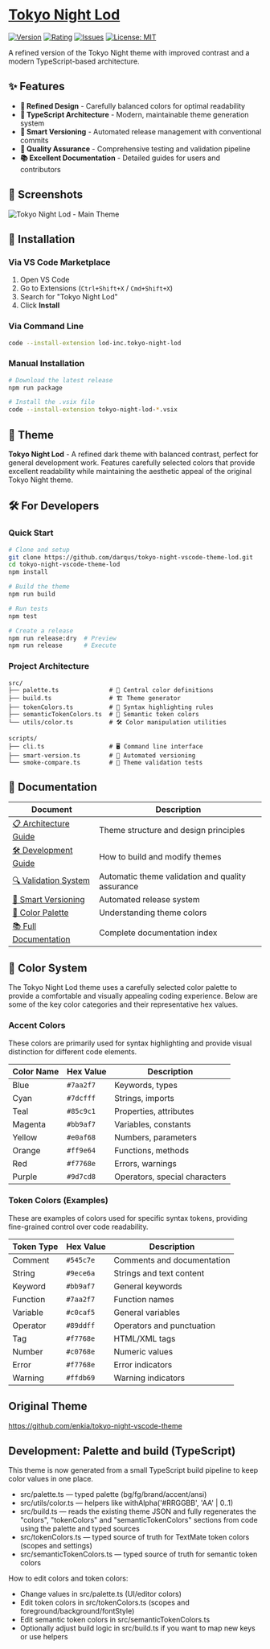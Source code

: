 # [Tokyo Night Lod](https://marketplace.visualstudio.com/items?itemName=lod-inc.tokyo-night-lod)

[![Version](https://img.shields.io/visual-studio-marketplace/v/lod-inc.tokyo-night-lod.svg)](https://marketplace.visualstudio.com/items?itemName=lod-inc.tokyo-night-lod)
[![Rating](https://img.shields.io/visual-studio-marketplace/r/lod-inc.tokyo-night-lod.svg)](https://marketplace.visualstudio.com/items?itemName=lod-inc.tokyo-night-lod&ssr=false#review-details)
[![Issues](https://img.shields.io/github/issues/darqus/tokyo-night-vscode-theme-lod)](https://github.com/darqus/tokyo-night-vscode-theme-lod/issues)
[![License: MIT](https://img.shields.io/badge/License-MIT-yellow.svg)](https://opensource.org/licenses/MIT)

A refined version of the Tokyo Night theme with improved contrast and a modern TypeScript-based architecture.

## ✨ Features

- **🎨 Refined Design** - Carefully balanced colors for optimal readability
- **🔧 TypeScript Architecture** - Modern, maintainable theme generation system
- **🤖 Smart Versioning** - Automated release management with conventional commits
- **🧪 Quality Assurance** - Comprehensive testing and validation pipeline
- **📚 Excellent Documentation** - Detailed guides for users and contributors

## 📸 Screenshots

![Tokyo Night Lod - Main Theme](https://github.com/darqus/tokyo-night-vscode-theme-lod/blob/main/static/ss_tokyo_night_dark.png?raw=true)

## 🚀 Installation

### Via VS Code Marketplace

1. Open VS Code
2. Go to Extensions (`Ctrl+Shift+X` / `Cmd+Shift+X`)
3. Search for "Tokyo Night Lod"
4. Click **Install**

### Via Command Line

```bash
code --install-extension lod-inc.tokyo-night-lod
```

### Manual Installation

```bash
# Download the latest release
npm run package

# Install the .vsix file
code --install-extension tokyo-night-lod-*.vsix
```

## 🎨 Theme

**Tokyo Night Lod** - A refined dark theme with balanced contrast, perfect for general development work. Features carefully selected colors that provide excellent readability while maintaining the aesthetic appeal of the original Tokyo Night theme.

## 🛠️ For Developers

### Quick Start

```bash
# Clone and setup
git clone https://github.com/darqus/tokyo-night-vscode-theme-lod.git
cd tokyo-night-vscode-theme-lod
npm install

# Build the theme
npm run build

# Run tests
npm test

# Create a release
npm run release:dry  # Preview
npm run release      # Execute
```

### Project Architecture

```
src/
├── palette.ts              # 🎨 Central color definitions
├── build.ts                # 🏗️ Theme generator
├── tokenColors.ts          # 🌈 Syntax highlighting rules
├── semanticTokenColors.ts  # 🎯 Semantic token colors
└── utils/color.ts          # 🛠️ Color manipulation utilities

scripts/
├── cli.ts                  # 🖥️ Command line interface
├── smart-version.ts        # 🤖 Automated versioning
└── smoke-compare.ts        # 🧪 Theme validation tests
```

## 📖 Documentation

| Document | Description |
|----------|-------------|
| [📋 Architecture Guide](./docs/ARCHITECTURE.md) | Theme structure and design principles |
| [🛠️ Development Guide](./docs/DEVELOPMENT.md) | How to build and modify themes |
| [🔍 Validation System](./docs/VALIDATION.md) | Automatic theme validation and quality assurance |
| [🤖 Smart Versioning](./docs/SMART_VERSIONING.md) | Automated release system |
| [🎨 Color Palette](./docs/COLOR_PALETTE.md) | Understanding theme colors |
| [📚 Full Documentation](./docs/README.md) | Complete documentation index |

## 🎨 Color System

The Tokyo Night Lod theme uses a carefully selected color palette to provide a comfortable and visually appealing coding experience. Below are some of the key color categories and their representative hex values.

### Accent Colors

These colors are primarily used for syntax highlighting and provide visual distinction for different code elements.

| Color Name | Hex Value | Description |
|---|---|---|
| Blue | `#7aa2f7` | Keywords, types |
| Cyan | `#7dcfff` | Strings, imports |
| Teal | `#85c9c1` | Properties, attributes |
| Magenta | `#bb9af7` | Variables, constants |
| Yellow | `#e0af68` | Numbers, parameters |
| Orange | `#ff9e64` | Functions, methods |
| Red | `#f7768e` | Errors, warnings |
| Purple | `#9d7cd8` | Operators, special characters |

### Token Colors (Examples)

These are examples of colors used for specific syntax tokens, providing fine-grained control over code readability.

| Token Type | Hex Value | Description |
|---|---|---|
| Comment | `#545c7e` | Comments and documentation |
| String | `#9ece6a` | Strings and text content |
| Keyword | `#bb9af7` | General keywords |
| Function | `#7aa2f7` | Function names |
| Variable | `#c0caf5` | General variables |
| Operator | `#89ddff` | Operators and punctuation |
| Tag | `#f7768e` | HTML/XML tags |
| Number | `#c0768e` | Numeric values |
| Error | `#f7768e` | Error indicators |
| Warning | `#ffdb69` | Warning indicators |

## Original Theme

<https://github.com/enkia/tokyo-night-vscode-theme>

## Development: Palette and build (TypeScript)

This theme is now generated from a small TypeScript build pipeline to keep color values in one place.

- src/palette.ts — typed palette (bg/fg/brand/accent/ansi)
- src/utils/color.ts — helpers like withAlpha('#RRGGBB', 'AA' | 0..1)
- src/build.ts — reads the existing theme JSON and fully regenerates the "colors", "tokenColors" and "semanticTokenColors" sections from code using the palette and typed sources
- src/tokenColors.ts — typed source of truth for TextMate token colors (scopes and settings)
- src/semanticTokenColors.ts — typed source of truth for semantic token colors

How to edit colors and token colors:

- Change values in src/palette.ts (UI/editor colors)
- Edit token colors in src/tokenColors.ts (scopes and foreground/background/fontStyle)
- Edit semantic token colors in src/semanticTokenColors.ts
- Optionally adjust build logic in src/build.ts if you want to map new keys or use helpers
